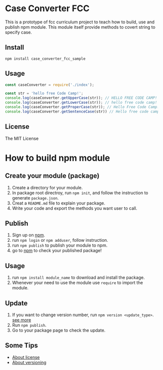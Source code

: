 # Case Converter FCC
This is a prototype of fcc curriculum project to teach how to build, use and publish npm module. This module itself provide methods to covert string to specify case.

## Install
`npm install case_converter_fcc_sample`

## Usage

```javascript
const caseConverter = require('./index');

const str = 'hello free Code Camp!';
console.log(caseConverter.getUpperCase(str)); // HELLO FREE CODE CAMP!
console.log(caseConverter.getLowerCase(str)); // hello free code camp!
console.log(caseConverter.getProperCase(str)); // Hello Free Code Camp!
console.log(caseConverter.getSentenceCase(str)) // Hello free code camp!
```

## License
The MIT License

# How to build npm module
## Create your module (package)
1. Create a directory for your module.
2. In package root directroy, run `npm init`, and follow the instruction to generate `package.json`.
3. Creat a `README.md` file to explain your package.
4. Write your code and export the methods you want user to call.

## Publish
1. Sign up on [npm](https://www.npmjs.com/).
2. run `npm login` or `npm adduser`, follow instruction.
3. run `npm publish` to publish your module to npm.
4. go to [npm](https://www.npmjs.com/) to check your published package!

## Usage
1. run `npm install module_name` to download and install the package.
2. Whenever your need to use the module use `require` to import the module.

## Update
1. If you want to change version number, run `npm version <update_type>`. [see more](https://docs.npmjs.com/updating-your-published-package-version-number)
2. Run `npm publish`.
3. Go to your package page to check the update.

## Some Tips
- [About license](https://opensource.org/licenses)
- [About versioning](https://en.wikipedia.org/wiki/Software_versioning)
